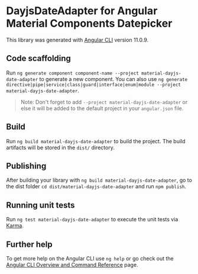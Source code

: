 # DayjsDateAdapter for Angular Material Components Datepicker

This library was generated with [Angular CLI](https://github.com/angular/angular-cli) version 11.0.9.

## Code scaffolding

Run `ng generate component component-name --project material-dayjs-date-adapter` to generate a new component. You can also use `ng generate directive|pipe|service|class|guard|interface|enum|module --project material-dayjs-date-adapter`.

> Note: Don't forget to add `--project material-dayjs-date-adapter` or else it will be added to the default project in your `angular.json` file.

## Build

Run `ng build material-dayjs-date-adapter` to build the project. The build artifacts will be stored in the `dist/` directory.

## Publishing

After building your library with `ng build material-dayjs-date-adapter`, go to the dist folder `cd dist/material-dayjs-date-adapter` and run `npm publish`.

## Running unit tests

Run `ng test material-dayjs-date-adapter` to execute the unit tests via [Karma](https://karma-runner.github.io).

## Further help

To get more help on the Angular CLI use `ng help` or go check out the [Angular CLI Overview and Command Reference](https://angular.io/cli) page.
